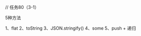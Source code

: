 // 任务80（3-1）

<!-- 编写一个程序，将数组扁平化，并去除其中重复部分数据，最终得到一个升序且不重复的数组 -->

5种方法

1、flat
2、toString
3、JSON.stringify()
4、some
5、push + 递归